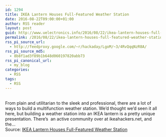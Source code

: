 ```yaml
---
id: 1294
title: IKEA Lantern Houses Full-Featured Weather Station
date: 2016-08-22T09:00:00+01:00
author: RSS reader
layout: post
guid: http://www.uelectronics.info/2016/08/22/ikea-lantern-houses-full-featured-weather-station/
permalink: /2016/08/22/ikea-lantern-houses-full-featured-weather-station/
rss_pi_source_url:
  - http://feedproxy.google.com/~r/hackaday/LgoM/~3/4RvQqqNzR8A/
rss_pi_source_md5:
  - 8b8f1ad3f89b1b648d060197820abb73
rss_pi_canonical_url:
  - my_blog
categories:
  - RSS
tags:
  - RSS
---
```

&#013;  
From plain and utilitarian to the sleek and professional, there are a lot of ways to build a multifunction weather station. We’d thought we’d seen it all here, but building a weather station into an IKEA lantern is a pretty unique presentation. There’s  an active community over at ikeahackers.net, and the…&#013;  
Source: <a href="http://feedproxy.google.com/~r/hackaday/LgoM/~3/4RvQqqNzR8A/" target="_blank">IKEA Lantern Houses Full-Featured Weather Station</a>